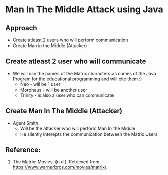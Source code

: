 # Man In The Middle Attack using Java

## Approach

- Create atleast 2 users who will perform communication
- Create Man in the Middle (Attacker)

## Create atleast 2 user who will communicate
 - We will use the names of the Matrix characters as names of the Java Program for the educational programming and will cite them :)
    * Neo - will be 1 user
    * Morpheus - will be another user
    * Trinity - is also a user who can communicate

## Create Man In The Middle (Attacker)
 - Agent Smith
    * Will be the attacker who will perform Man In the Middle
    * He silently interepts the communication between the Matrix Users
    

## Reference:
1. The Matrix: Movies. (n.d.). Retrieved from https://www.warnerbros.com/movies/matrix/.


